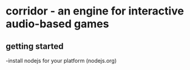 # corridor - an engine for interactive audio-based games

## getting started

-install nodejs for your platform (nodejs.org)
